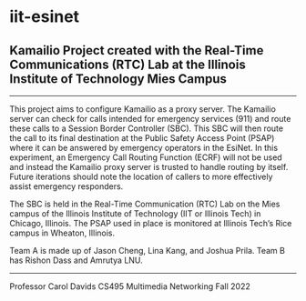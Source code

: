 # iit-esinet
## Kamailio Project created with the Real-Time Communications (RTC) Lab at the Illinois Institute of Technology Mies Campus
- - -
  This project aims to configure Kamailio as a proxy server. The Kamailio server can check for calls intended for emergency services (911) and route these calls to a Session Border Controller (SBC). This SBC will then route the call to its final destination at the Public Safety Access Point (PSAP) where it can be answered by emergency operators in the EsiNet. 
  In this experiment, an Emergency Call Routing Function (ECRF) will not be used and instead the Kamailio proxy server is trusted to handle routing by itself. Future iterations should note the location of callers to more effectively assist emergency responders. 
  
  The SBC is held in the Real-Time Communication (RTC) Lab on the Mies campus of the Illinois Institute of Technology (IIT or Illinois Tech) in Chicago, Illinois. The PSAP used in place is monitored at Illinois Tech’s Rice campus in Wheaton, Illinois. 

Team A is made up of Jason Cheng, Lina Kang, and Joshua Prila. Team B has Rishon Dass and Amrutya LNU.
- - -
Professor Carol Davids
CS495 Multimedia Networking
Fall 2022
